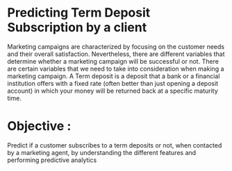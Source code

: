 # Predicting Term Deposit Subscription by a client

Marketing campaigns are characterized by focusing on the customer needs and their overall satisfaction. Nevertheless, there are different variables that determine whether a marketing campaign will be successful or not. There are certain variables that we need to take into consideration when making a marketing campaign. A Term deposit is a deposit that a bank or a financial institution offers with a fixed rate (often better than just opening a deposit account) in which your money will be returned back at a specific maturity time.

# Objective :

Predict if a customer subscribes to a term deposits or not, when contacted by a marketing agent, by understanding the different features and performing predictive analytics

